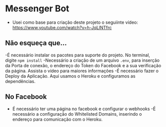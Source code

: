 # Messenger Bot
- Usei como base para criação deste projeto o seguiinte vídeo: https://www.youtube.com/watch?v=h-JqLlNTfrc

## Não esqueça que... 
-É necessário instalar os pacotes para suporte do projeto. No terminal, digite `npm install`
-Necessário a criação de um arquivo `.env`, para inserção da Porta de conexão, o endereço do Token do Facebook e a sua verificação da página. Assista o vídeo para maiores informações
-É necessário fazer o Deploy da Aplicação. Aqui usamos o Heroku e configuramos as dependências.

## No Facebook
- É necessário ter uma página no facebook e configurar o webhooks
-É necessário a configuração do Whitelisted Domains, inserindo o endereço para comunicação com o Heroku.
